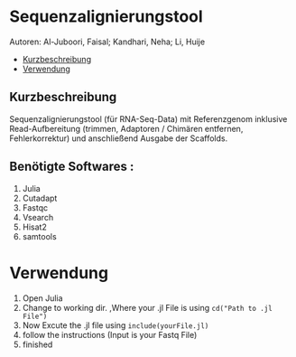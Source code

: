 # Sequenzalignierungstool
Autoren: 
Al-Juboori, Faisal;
Kandhari, Neha;
Li, Huije

- [Kurzbeschreibung](#kurzbeschreibung)
- [Verwendung](#verwendung)

## Kurzbeschreibung
Sequenzalignierungstool (für RNA-Seq-Data) mit Referenzgenom inklusive Read-Aufbereitung (trimmen, Adaptoren / Chimären entfernen, Fehlerkorrektur) und anschließend Ausgabe der Scaffolds.

## Benötigte Softwares :

1. Julia 
2. Cutadapt
3. Fastqc
4. Vsearch
5. Hisat2
6. samtools

# Verwendung
1. Open Julia
2. Change to working dir. ,Where your .jl File is using ``` cd("Path to .jl File") ```
3. Now Excute the .jl file using ``` include(yourFile.jl) ```
4. follow the instructions (Input is your Fastq File)
5. finished 
